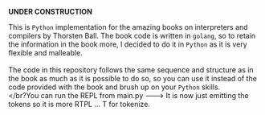 **UNDER CONSTRUCTION**


This is ```Python``` implementation for the amazing books on interpreters and compilers by Thorsten Ball. The book code is written in ```golang```, so to retain the information in the book more, I decided to do it in ```Python``` as it is very flexible and malleable.
</br></br>The code in this repository follows the same sequence and structure as in the book as much as it is possible to do so, so you can use it instead of the code provided with the book and brush up on your ```Python``` skills.
</br></br?You can run the REPL from main.py ---> It is now just emitting the tokens so it is more RTPL ... T for tokenize.</br></br>
 
